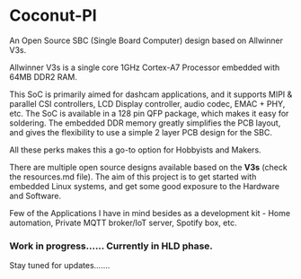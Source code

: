 # Coconut-PI

An Open Source SBC (Single Board Computer) design based on Allwinner V3s. 

Allwinner V3s is a single core 1GHz Cortex-A7 Processor embedded with 64MB DDR2 RAM.

This SoC is primarily aimed for dashcam applications, and it supports MIPI & parallel CSI controllers, LCD Display controller, audio codec, EMAC + PHY, etc.
The SoC is available in a 128 pin QFP package, which makes it easy for soldering. The embedded DDR memory greatly simplifies the PCB layout, and gives the flexibility to use a simple 2 layer PCB design for the SBC.

All these perks makes this a go-to option for Hobbyists and Makers.

There are multiple open source designs available based on the <b>V3s</b> (check the resources.md file). The aim of this project is to get started with embedded Linux systems, and get some good exposure to the Hardware and Software.

Few of the Applications I have in mind besides as a development kit - Home automation, Private MQTT broker/IoT server, Spotify box, etc.
<br>
<h3>Work in progress...... Currently in HLD phase.</h3>


Stay tuned for updates.......
